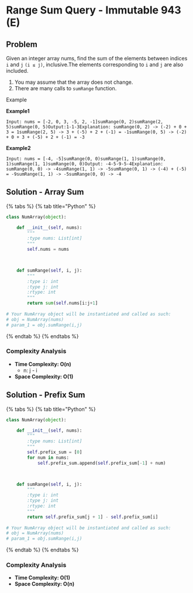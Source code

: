 # Range Sum Query - Immutable 943 (E)

## Problem

Given an integer array nums, find the sum of the elements between indices `i` and `j` `(i ≤ j)`, inclusive.The elements corresponding to `i` and `j` are also included.

1. You may assume that the array does not change.
2. There are many calls to `sumRange` function.

Example

**Example1**

```
Input: nums = [-2, 0, 3, -5, 2, -1]sumRange(0, 2)sumRange(2, 5)sumRange(0, 5)Output:1-1-3Explanation: sumRange(0, 2) -> (-2) + 0 + 3 = 1sumRange(2, 5) -> 3 + (-5) + 2 + (-1) = -1sumRange(0, 5) -> (-2) + 0 + 3 + (-5) + 2 + (-1) = -3
```

**Example2**

```
Input: nums = [-4, -5]sumRange(0, 0)sumRange(1, 1)sumRange(0, 1)sumRange(1, 1)sumRange(0, 0)Output: -4-5-9-5-4Explanation: sumRange(0, 0) -> -4sumRange(1, 1) -> -5sumRange(0, 1) -> (-4) + (-5) = -9sumRange(1, 1) -> -5sumRange(0, 0) -> -4
```

## Solution - Array Sum

{% tabs %}
{% tab title="Python" %}
```python
class NumArray(object):

    def __init__(self, nums):
        """
        :type nums: List[int]
        """
        self.nums = nums

        

    def sumRange(self, i, j):
        """
        :type i: int
        :type j: int
        :rtype: int
        """
        return sum(self.nums[i:j+1]
        
# Your NumArray object will be instantiated and called as such:
# obj = NumArray(nums)
# param_1 = obj.sumRange(i,j)
```
{% endtab %}
{% endtabs %}

### Complexity Analysis

* **Time Complexity: O(n)**
  * n: j - i
* **Space Complexity: O(1)**



## Solution - Prefix Sum

{% tabs %}
{% tab title="Python" %}
```python
class NumArray(object):

    def __init__(self, nums):
        """
        :type nums: List[int]
        """
        self.prefix_sum = [0]
        for num in nums:
            self.prefix_sum.append(self.prefix_sum[-1] + num)

        

    def sumRange(self, i, j):
        """
        :type i: int
        :type j: int
        :rtype: int
        """
        return self.prefix_sum[j + 1] - self.prefix_sum[i]
        
# Your NumArray object will be instantiated and called as such:
# obj = NumArray(nums)
# param_1 = obj.sumRange(i,j)
```
{% endtab %}
{% endtabs %}

### Complexity Analysis

* **Time Complexity: O(1)**
* **Space Complexity: O(n)**
